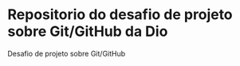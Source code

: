 # Repositorio do desafio de projeto sobre Git/GitHub da Dio     
Desafio de projeto sobre Git/GitHub
